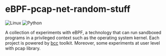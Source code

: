 # eBPF-pcap-net-random-stuff

![Linux](https://img.shields.io/badge/platform-linux-yellow)
![Python](https://img.shields.io/badge/language-python-green)

A collection of experiments with eBPF, a technology that can run sandboxed programs in a privileged context such as the operating system kernel. Each project is powered by [bcc](https://github.com/iovisor/bcc/tree/master) toolkit. Moreover, some experiments at user level with pcap library.
